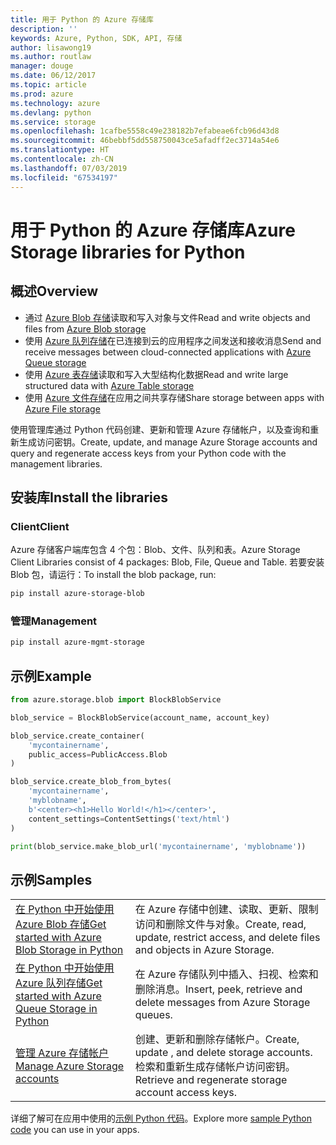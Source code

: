 ```yaml
---
title: 用于 Python 的 Azure 存储库
description: ''
keywords: Azure, Python, SDK, API, 存储
author: lisawong19
ms.author: routlaw
manager: douge
ms.date: 06/12/2017
ms.topic: article
ms.prod: azure
ms.technology: azure
ms.devlang: python
ms.service: storage
ms.openlocfilehash: 1cafbe5558c49e238182b7efabeae6fcb96d43d8
ms.sourcegitcommit: 46bebbf5dd558750043ce5afadff2ec3714a54e6
ms.translationtype: HT
ms.contentlocale: zh-CN
ms.lasthandoff: 07/03/2019
ms.locfileid: "67534197"
---
```

# <a name="azure-storage-libraries-for-python"></a><span data-ttu-id="e3738-103">用于 Python 的 Azure 存储库</span><span class="sxs-lookup"><span data-stu-id="e3738-103">Azure Storage libraries for Python</span></span>

## <a name="overview"></a><span data-ttu-id="e3738-104">概述</span><span class="sxs-lookup"><span data-stu-id="e3738-104">Overview</span></span>
- <span data-ttu-id="e3738-105">通过 [Azure Blob 存储](https://docs.microsoft.com/azure/storage/storage-python-how-to-use-blob-storage)读取和写入对象与文件</span><span class="sxs-lookup"><span data-stu-id="e3738-105">Read and write objects and files from [Azure Blob storage](https://docs.microsoft.com/azure/storage/storage-python-how-to-use-blob-storage)</span></span>
- <span data-ttu-id="e3738-106">使用 [Azure 队列存储](https://docs.microsoft.com/azure/storage/storage-python-how-to-use-queue-storage)在已连接到云的应用程序之间发送和接收消息</span><span class="sxs-lookup"><span data-stu-id="e3738-106">Send and receive messages between cloud-connected applications with [Azure Queue storage](https://docs.microsoft.com/azure/storage/storage-python-how-to-use-queue-storage)</span></span>
- <span data-ttu-id="e3738-107">使用 [Azure 表存储](https://docs.microsoft.com/azure/storage/storage-python-how-to-use-table-storage)读取和写入大型结构化数据</span><span class="sxs-lookup"><span data-stu-id="e3738-107">Read and write large structured data with [Azure Table storage](https://docs.microsoft.com/azure/storage/storage-python-how-to-use-table-storage)</span></span> 
- <span data-ttu-id="e3738-108">使用 [Azure 文件存储](https://docs.microsoft.com/azure/storage/storage-python-how-to-use-file-storage)在应用之间共享存储</span><span class="sxs-lookup"><span data-stu-id="e3738-108">Share storage between apps with [Azure File storage](https://docs.microsoft.com/azure/storage/storage-python-how-to-use-file-storage)</span></span>

<span data-ttu-id="e3738-109">使用管理库通过 Python 代码创建、更新和管理 Azure 存储帐户，以及查询和重新生成访问密钥。</span><span class="sxs-lookup"><span data-stu-id="e3738-109">Create, update, and manage Azure Storage accounts and query and regenerate access keys from your Python code with the management libraries.</span></span>

## <a name="install-the-libraries"></a><span data-ttu-id="e3738-110">安装库</span><span class="sxs-lookup"><span data-stu-id="e3738-110">Install the libraries</span></span>

### <a name="client"></a><span data-ttu-id="e3738-111">Client</span><span class="sxs-lookup"><span data-stu-id="e3738-111">Client</span></span>

<span data-ttu-id="e3738-112">Azure 存储客户端库包含 4 个包：Blob、文件、队列和表。</span><span class="sxs-lookup"><span data-stu-id="e3738-112">Azure Storage Client Libraries consist of 4 packages: Blob, File, Queue and Table.</span></span> <span data-ttu-id="e3738-113">若要安装 Blob 包，请运行：</span><span class="sxs-lookup"><span data-stu-id="e3738-113">To install the blob package, run:</span></span>

```bash
pip install azure-storage-blob
```

### <a name="management"></a><span data-ttu-id="e3738-114">管理</span><span class="sxs-lookup"><span data-stu-id="e3738-114">Management</span></span>

```bash
pip install azure-mgmt-storage
```

## <a name="example"></a><span data-ttu-id="e3738-115">示例</span><span class="sxs-lookup"><span data-stu-id="e3738-115">Example</span></span>
```python
from azure.storage.blob import BlockBlobService

blob_service = BlockBlobService(account_name, account_key)

blob_service.create_container(
    'mycontainername',
    public_access=PublicAccess.Blob
)

blob_service.create_blob_from_bytes(
    'mycontainername',
    'myblobname',
    b'<center><h1>Hello World!</h1></center>',
    content_settings=ContentSettings('text/html')
)

print(blob_service.make_blob_url('mycontainername', 'myblobname'))
```

## <a name="samples"></a><span data-ttu-id="e3738-116">示例</span><span class="sxs-lookup"><span data-stu-id="e3738-116">Samples</span></span>

| | |
|--|--|
| [<span data-ttu-id="e3738-117">在 Python 中开始使用 Azure Blob 存储</span><span class="sxs-lookup"><span data-stu-id="e3738-117">Get started with Azure Blob Storage in Python</span></span>](https://docs.microsoft.com/azure/storage/blobs/storage-python-how-to-use-blob-storage) | <span data-ttu-id="e3738-118">在 Azure 存储中创建、读取、更新、限制访问和删除文件与对象。</span><span class="sxs-lookup"><span data-stu-id="e3738-118">Create, read, update, restrict access, and delete files and objects in Azure Storage.</span></span> |
| [<span data-ttu-id="e3738-119">在 Python 中开始使用 Azure 队列存储</span><span class="sxs-lookup"><span data-stu-id="e3738-119">Get started with Azure Queue Storage in Python</span></span>](https://docs.microsoft.com/azure/storage/queues/storage-python-how-to-use-queue-storage) | <span data-ttu-id="e3738-120">在 Azure 存储队列中插入、扫视、检索和删除消息。</span><span class="sxs-lookup"><span data-stu-id="e3738-120">Insert, peek, retrieve and delete messages from Azure Storage queues.</span></span> | 
| [<span data-ttu-id="e3738-121">管理 Azure 存储帐户</span><span class="sxs-lookup"><span data-stu-id="e3738-121">Manage Azure Storage accounts</span></span>](https://azure.microsoft.com/resources/samples/storage-python-manage) | <span data-ttu-id="e3738-122">创建、更新和删除存储帐户。</span><span class="sxs-lookup"><span data-stu-id="e3738-122">Create, update , and delete storage accounts.</span></span> <span data-ttu-id="e3738-123">检索和重新生成存储帐户访问密钥。</span><span class="sxs-lookup"><span data-stu-id="e3738-123">Retrieve and regenerate storage account access keys.</span></span>

<span data-ttu-id="e3738-124">详细了解可在应用中使用的[示例 Python 代码](https://azure.microsoft.com/resources/samples/?platform=python)。</span><span class="sxs-lookup"><span data-stu-id="e3738-124">Explore more [sample Python code](https://azure.microsoft.com/resources/samples/?platform=python) you can use in your apps.</span></span>
